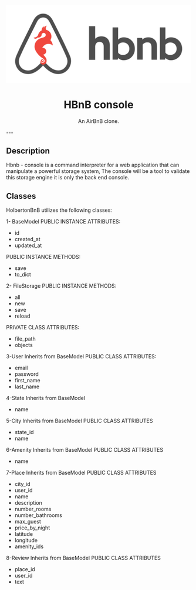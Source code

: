 <p align="center">
  <img src="./hbnb.png?raw=true" alt="HBNB logo">
</p>
<h1 align="center">HBnB console</h1>
<p align="center">An AirBnB clone.</p>
---

## Description

Hbnb - console  is a command interpreter for a web application that can manipulate a powerful storage system,
The console will be a tool to validate this storage engine it is only the back end console.

## Classes 

HolbertonBnB utilizes the following classes:

1- BaseModel
    PUBLIC INSTANCE ATTRIBUTES:
        <ul>
        <li>id</li>
        <li>created_at</li>
        <li>updated_at	</li>
        </ul>
    PUBLIC INSTANCE METHODS:
        <ul>
        <li>save</li>
        <li>to_dict</li>
        </ul>

2- FileStorage
    PUBLIC INSTANCE METHODS:
        <ul>
        <li>all</li>
        <li>new</li>
        <li>save</li>
        <li>reload</li>
        </ul>
    PRIVATE CLASS ATTRIBUTES:
        <ul>
        <li>file_path</li>
        <li>objects</li>
        </ul>

3-User
Inherits from BaseModel
    PUBLIC CLASS ATTRIBUTES:
        <ul>
        <li>email</li>
        <li>password</li>
        <li>first_name</li>
        <li>last_name</li>
        </ul>

4-State 
Inherits from BaseModel
        <ul>
        <li>name</li>
        </ul>

5-City
Inherits from BaseModel
    PUBLIC CLASS ATTRIBUTES
        <ul>
        <li>state_id</li>
        <li>name</li>
        </ul>

6-Amenity
Inherits from BaseModel
    PUBLIC CLASS ATTRIBUTES
        <ul>
        <li>name</li>
        </ul>

7-Place
Inherits from BaseModel
    PUBLIC CLASS ATTRIBUTES
        <ul>
        <li>city_id</li>
        <li>user_id</li>
        <li>name</li>
        <li>description</li>
        <li>number_rooms</li>
        <li>number_bathrooms</li>
        <li>max_guest</li>
        <li>price_by_night</li>
        <li>latitude</li>
        <li>longitude</li>
        <li>amenity_ids</li>
        </ul>

8-Review
Inherits from BaseModel
    PUBLIC CLASS ATTRIBUTES
        <ul>
        <li>place_id</li>
        <li>user_id</li>
        <li>text</li>
        </ul>

